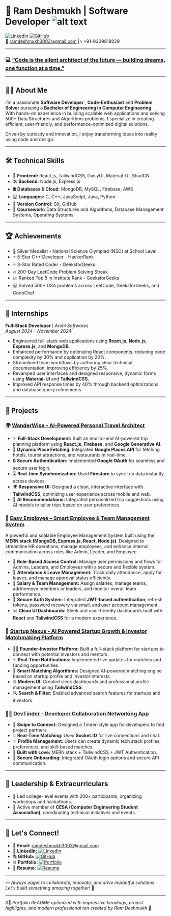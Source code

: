 
# 🚀 Ram Deshmukh | Software Developer ![alt text](https://cdn-icons-png.flaticon.com/64/10856/10856864.png)

[![LinkedIn](https://img.shields.io/badge/LinkedIn-ramdeshmukh87-blue?logo=linkedin)](https://linkedin.com/in/ramdeshmukh87) [![GitHub](https://img.shields.io/badge/GitHub-ramdeshmukh3003-black?logo=github)](https://github.com/ramdeshmukh3003)  
📧 [ramdeshmukh3003@gmail.com](mailto:ramdeshmukh3003@gmail.com) | 📞 +91-9309818029

---

### 💻 [“Code is the silent architect of the future — building dreams, one function at a time.”](https://ramdeshmukh3003.github.io/ram-deshmukh.io)

---

## 👨‍💻 About Me


I’m a passionate **Software Developer** , **Code-Enthusiast** and **Problem Solver** pursuing a **Bachelor of Engineering in Computer Engineering**.\
With hands-on experience in building scalable web applications and solving 500+ Data Structures and Algorithms problems, I specialize in creating efficient, user-friendly, and performance-optimized digital solutions.

Driven by curiosity and innovation, I enjoy transforming ideas into reality using code and design.

---

## 🛠️ Technical Skills

- 🧩 **Frontend:** React.js, TailwindCSS, DaisyUI, Material-UI, ShadCN
- 🛠️ **Backend:** Node.js, Express.js
- 🛢️ **Databases & Cloud:** MongoDB, MySQL, Firebase, AWS
- 💻 **Languages:** C, C++, JavaScript, Java, Python
- 🔧 **Version Control:** Git, GitHub
- 📘 **Coursework:** Data Structures and Algorithms, Database Management Systems, Operating Systems

---

## 🏆 Achievements

- 🥈 Silver Medalist - National Science Olympiad (NSO) at School Level
- ⭐ 5-Star C++ Developer - HackerRank
- ⭐ 3-Star Rated Coder - GeeksforGeeks
- 🔥 200-Day LeetCode Problem Solving Streak
- 📈 Ranked Top 5 in Institute Rank - GeeksforGeeks
- 💻 Solved 500+ DSA problems across LeetCode, GeeksforGeeks, and CodeChef

---

## 💼 Internships

**Full-Stack Developer** | *Arohi Softwares*\
*August 2024 – November 2024*

- Engineered full-stack web applications using **React.js**, **Node.js**, **Express.js**, and **MongoDB**.
- Enhanced performance by optimizing React components, reducing code complexity by 30% and duplication by 20%.
- Streamlined team workflows by authoring clear technical documentation, improving efficiency by 25%.
- Revamped user interfaces and designed responsive, dynamic forms using **Material-UI** and **TailwindCSS**.
- Improved API response times by 40% through backend optimizations and database query refinements.

---

## 🚀 Projects

### 🌍 [WanderWise - AI-Powered Personal Travel Architect](https://wander-wise-lemon.vercel.app)

- ✨ **Full-Stack Development:** Built an end-to-end AI-powered trip planning platform using **React.js**, **Firebase**, and **Google Generative AI**.
- 📍 **Dynamic Place Fetching:** Integrated **Google Places API** for fetching hotels, tourist attractions, and restaurants in real-time.
- 🔒 **Secure Authentication:** Implemented **Google OAuth** for seamless and secure user login.
- ⌛ **Real-time Synchronization:** Used **Firestore** to sync trip data instantly across devices.
- 🌍 **Responsive UI:** Designed a clean, interactive interface with **TailwindCSS**, optimizing user experience across mobile and web.
- 🔄 **AI Recommendations:** Integrated personalized trip suggestions using AI models to tailor trips based on user preferences.

### 🧠 [Easy Employee – Smart Employee & Team Management System](https://github.com/ramdeshmukh3003/EMSI.git)

A powerful and scalable Employee Management System built using the **MERN stack (MongoDB, Express.js, React, Node.js)**. Designed to streamline HR operations, manage employees, and enhance internal communication across roles like Admin, Leader, and Employee.


- 👥 **Role-Based Access Control:** Manage user permissions and flows for Admins, Leaders, and Employees with a secure and flexible system.
- 🧒 **Attendance & Leave Management:** Track daily attendance, apply for leaves, and manage approval status efficiently.
- 💸 **Salary & Team Management:** Assign salaries, manage teams, add/remove members or leaders, and monitor overall team performance.
- 🔐 **Secure Auth System:** Integrated **JWT-based authentication**, refresh tokens, password recovery via email, and user account management.
- 📊 **Clean UI Dashboards:** Sleek and user-friendly dashboards built with **React** and **TailwindCSS** for a modern experience.


### 🌟 [Startup Nexus - AI Powered Startup Growth & Investor Matchmaking Platform](https://github.com/ramdeshmukh3003/StartupForage.git)

- 👩‍💼 **Founder-Investor Platform:** Built a full-stack platform for startups to connect with potential investors and mentors.
- ✨ **Real-Time Notifications:** Implemented live updates for matches and funding opportunities.
- 🌟 **Smart Matching Algorithms:** Designed AI-powered matching engine based on startup profile and investor interests.
- 🌐 **Modern UI:** Created sleek dashboards and professional profile management using **TailwindCSS**.
- 🔍 **Search & Filter:** Enabled advanced search features for startups and investors.

### 👨‍💻 [DevTinder - Developer Collaboration Networking App](https://www.devtinder.com)

- 🚀 **Swipe to Connect:** Designed a Tinder-style app for developers to find project partners.
- 💡 **Real-Time Matching:** Used **Socket.IO** for live connections and chat.
- ✨ **Profile Management:** Users can create dynamic tech stack profiles, preferences, and skill-based matches.
- 💚 **Built with Love:** MERN stack + TailwindCSS + JWT Authentication.
- 🔐 **Secure Onboarding:** Integrated OAuth login options and secure API communication.

---

## 🌟 Leadership & Extracurriculars

- 🏅 Led college-level events with 200+ participants, organizing workshops and hackathons.
- 🧪 Active member of **CESA (Computer Engineering Student Association)**, coordinating technical initiatives and events.

---

## 📢 Let's Connect!

- 📧 **Email:** [ramdeshmukh3003@gmail.com](mailto:ramdeshmukh3003@gmail.com)  
- 💼 **LinkedIn:** [![LinkedIn](https://img.shields.io/badge/LinkedIn-ramdeshmukh87-blue?logo=linkedin)](https://linkedin.com/in/ramdeshmukh87)
- 🔠 **GitHub:** [![GitHub](https://img.shields.io/badge/GitHub-ramdeshmukh3003-black?logo=github)](https://github.com/ramdeshmukh3003)
- 🌐 **Portfolio:** [![Portfolio](https://img.shields.io/badge/Portfolio-ram--deshmukh.io-0A66C2?logo=internet-explorer&logoColor=white)](https://ramdeshmukh3003.github.io/ram-deshmukh.io)  
- 📄 **Resume:** [![Resume](https://img.shields.io/badge/Resume-Download-green?logo=google-drive&logoColor=white)](https://surl.li/cghhwg)

---

*— Always eager to collaborate, innovate, and drive impactful solutions. Let's build something amazing together!* 🚀

---

#⃣ *Portfolio README optimized with impressive headings, project highlights, and modern professional ton created by Ram Deshmukh 🚀.*

